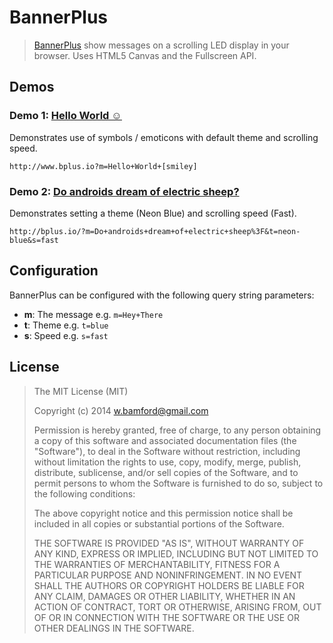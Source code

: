 # BannerPlus

> [BannerPlus](http://www.bplus.io) show messages on a scrolling LED display in your browser. Uses HTML5 Canvas and the Fullscreen API.

## Demos

### Demo 1: [Hello World ☺](http://www.bplus.io?m=Hello+World+[smiley])

Demonstrates use of symbols / emoticons with default theme and scrolling speed.

```
http://www.bplus.io?m=Hello+World+[smiley]
```

### Demo 2: [Do androids dream of electric sheep?](http://bplus.io/?m=Do+androids+dream+of+electric+sheep%3F&t=neon-blue&s=fast)

Demonstrates setting a theme (Neon Blue) and scrolling speed (Fast).

```
http://bplus.io/?m=Do+androids+dream+of+electric+sheep%3F&t=neon-blue&s=fast
```

## Configuration

BannerPlus can be configured with the following query string parameters:

* **m**: The message e.g. ```m=Hey+There```
* **t**: Theme e.g. ```t=blue```
* **s**: Speed e.g. ```s=fast```

## License

> The MIT License (MIT)
>
> Copyright (c) 2014 w.bamford@gmail.com
>
> Permission is hereby granted, free of charge, to any person obtaining a copy of
> this software and associated documentation files (the "Software"), to deal in
> the Software without restriction, including without limitation the rights to
> use, copy, modify, merge, publish, distribute, sublicense, and/or sell copies of
> the Software, and to permit persons to whom the Software is furnished to do so,
> subject to the following conditions:
>
> The above copyright notice and this permission notice shall be included in all
> copies or substantial portions of the Software.
>
> THE SOFTWARE IS PROVIDED "AS IS", WITHOUT WARRANTY OF ANY KIND, EXPRESS OR
> IMPLIED, INCLUDING BUT NOT LIMITED TO THE WARRANTIES OF MERCHANTABILITY, FITNESS
> FOR A PARTICULAR PURPOSE AND NONINFRINGEMENT. IN NO EVENT SHALL THE AUTHORS OR
> COPYRIGHT HOLDERS BE LIABLE FOR ANY CLAIM, DAMAGES OR OTHER LIABILITY, WHETHER
> IN AN ACTION OF CONTRACT, TORT OR OTHERWISE, ARISING FROM, OUT OF OR IN
> CONNECTION WITH THE SOFTWARE OR THE USE OR OTHER DEALINGS IN THE SOFTWARE.
